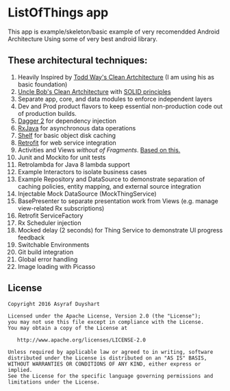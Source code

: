 # ListOfThings app
This app is example/skeleton/basic example of very recomendded Android Architecture
Using some of very best android library.

## These architectural techniques:
1. Heavily Inspired by  [Todd Way's Clean Artchitecture](https://github.com/toddway/ListOfThings) (I am using his as basic foundation)
2. [Uncle Bob's Clean Artchitecture](https://blog.8thlight.com/uncle-bob/2012/08/13/the-clean-architecture.html) with [SOLID principles](http://blog.cleancoder.com/uncle-bob/2016/01/04/ALittleArchitecture.html)
2. Separate app, core, and data modules to enforce independent layers
2. Dev and Prod product flavors to keep essential non-production code out of production builds.
3. [Dagger 2](https://engineering.circle.com/instrumentation-testing-with-dagger-mockito-and-espresso-f07b5f62a85b#.ssgoilb3y) for dependency injection
4. [RxJava](http://blog.danlew.net/2014/09/15/grokking-rxjava-part-1/) for asynchronous data operations
5. [Shelf](https://github.com/toddway/Shelf) for basic object disk caching
6. [Retrofit](http://square.github.io/retrofit/) for web service integration
9. Activities and Views _without of Fragments_.  [Based on this.](https://corner.squareup.com/2014/10/advocating-against-android-fragments.html)
7. Junit and Mockito for unit tests
8. Retrolambda for Java 8 lambda support
2. Example Interactors to isolate business cases
2. Example Repository and DataSource to demonstrate separation of caching policies, entity mapping, and external source integration
2. Injectable Mock DataSource (MockThingService)
10. BasePresenter to separate presentation work from Views (e.g. manage view-related Rx subscriptions)
14. Retrofit ServiceFactory
15. Rx Scheduler injection
16. Mocked delay (2 seconds) for Thing Service to demonstrate UI progress feedback
17. Switchable Environments
18. Git build integration
19. Global error handling
12. Image loading with Picasso

License
-------

    Copyright 2016 Asyraf Duyshart

    Licensed under the Apache License, Version 2.0 (the "License");
    you may not use this file except in compliance with the License.
    You may obtain a copy of the License at

       http://www.apache.org/licenses/LICENSE-2.0

    Unless required by applicable law or agreed to in writing, software
    distributed under the License is distributed on an "AS IS" BASIS,
    WITHOUT WARRANTIES OR CONDITIONS OF ANY KIND, either express or implied.
    See the License for the specific language governing permissions and
    limitations under the License.